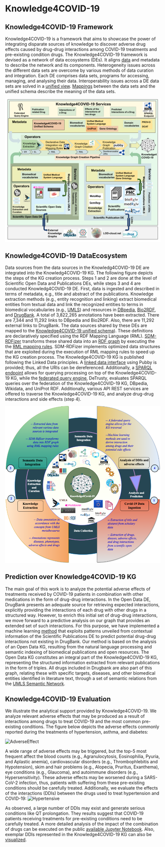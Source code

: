 # Knowledge4COVID-19

## Knowledge4COVID-19 Framework
Knowledge4COVID-19 is a framework that aims to showcase the power of integrating disparate sources of knowledge to discover adverse drug effects caused by drug-drug interactions among COVID-19 treatments and pre-existing condition drugs. The Knowledge4COVID-19 framework is devised as a network of data ecosystems (DEs). It aligns [data](https://tib.eu/cloud/s/dfzsdM8eEXxwf5m) and metadata to describe the network and its components. Heterogeneity issues across the different data sets are overcome by various methods of data curation and integration. Each DE comprises data sets, programs for accessing, managing, and analysing their data. Interoperability issues across a DE data sets are solved in a [unified view](https://github.com/SDM-TIB/Knowledge4COVID-19/blob/main/KGC-DIS/K4Covid-19UnifiedSchema.ttl). [Mappings](https://github.com/SDM-TIB/Knowledge4COVID-19/tree/main/KGC-DIS/CSV2RDF-RMLMappingRules) between the data sets and the unified schema describe the meaning of the data sets.

![Knowledge4COVID-19 DataEcosystem](https://github.com/SDM-TIB/Knowledge4COVID-19/blob/main/images/K4COVID-19DES.png "Knowledge4COVID-19 DE")

## Knowledge4COVID-19 DataEcosystem
Data sources from the data sources in the Knowledg4COVID-19 DE are integrated into the Knowledg4COVID-19 KG. The following figure depicts the steps of the KG creation process. Steps 1 and 2 are done at the level of Scientific Open Data and Publications DEs, while steps 3 and 4 are conducted Knowledg4COVID-19 DE. First, data is ingested and described in terms of metadata, e.g., title and abstract of the publications. Knowledge extraction methods (e.g., entity recognition and linking) extract biomedical entities from textual data and link the recognized entities to terms in biomedical vocabularies (e.g., [UMLS](https://www.nlm.nih.gov/research/umls/index.html)) and resources in [DBpedia](https://www.dbpedia.org/), [Bio2RDF](https://bio2rdf.org/), and [DrugBank](https://go.drugbank.com/). A total of 3,822,265 annotations have been extracted. There are 7,344 and 11,292 links to DBpedia and Bio2RDF. Also, there are 11,292 external links to DrugBank. The data sources shared by these DEs are mapped to the [Knowledge4COVID-19 unified schema](https://github.com/SDM-TIB/Knowledge4COVID-19/blob/main/KGC-DIS/K4Covid-19UnifiedSchema.ttl)). These definitions are declaratively specified using the RDF Mapping Language (RML). [SDM-RDFizer](https://github.com/SDM-TIB/SDM-RDFizer) transforms these shared data into an [RDF graph](https://labs.tib.eu/sdm/covid19kg/sparql) by executing the the [RML mapping rules](https://github.com/SDM-TIB/Knowledge4COVID-19/tree/main/KGC-DIS/CSV2RDF-RMLMappingRules). SDM-RDFizer implements optimized data structures that are exploited during the execution of RML mapping rules to speed up the KG creation process. The Knowledge4COVID-19 KG is published following the Linked Data principles. A [linked data interface](https://research.tib.eu/covid-19/page/entity/C0168273) using Pubby is provided; thus, all the URIs can be dereferenced. Additionally, a [SPARQL endpoint](https://labs.tib.eu/sdm/covid19kg/sparql) allows for querying processing on top of the Knowledge4COVID-19 KG, while the [federated query engine](https://labs.tib.eu/sdm/k4covid-query-engine/sparql), DeTrusty, evaluates SPARQL queries over the federation of the Knowledge4COVID-19 KG, DBpedia, Wikidata, and UniProt RDF. Additionally, various API REST services are offered to traverse the Knowledge4COVID-19 KG, and analyze drug-drug interactions and side effects (step 4).

![Knowledge4COVID-19 KG Pipeline](https://github.com/SDM-TIB/Knowledge4COVID-19/blob/main/images/K4covidpipeline.png "Knowledge4COVID-19 Workflow")

## Prediction over Knowledge4COVID-19 KG
The main goal of this work is to analyze the potential adverse effects of treatments received by COVID-19 patients in combination with other medications in the form of drug-drug interactions. In the Open Data DE, DrugBank presents an adequate source for retrieving expected interactions, explicitly providing the interactions of each drug with other drugs in a structured way. However, to enrich this initial set of drug-drug interactions, we move forward to a predictive analysis on our graph that provides an extended set of such interactions. For this purpose, we have implemented a machine learning [method](https://github.com/kbogas/DDI_BLKG) that exploits patterns unveiled from contextual information of the Scientific Publications DE to predict potential drug-drug interactions not existing in DrugBank. Our method is based on the analysis of an Open Data KG, resulting from the natural language processing and semantic indexing of biomedical publications and open resources. The Open Data KG constitutes an integral part of the Knowledge4COVID-19 KG, representing the structured information extracted from relevant publications in the form of triples. All drugs included in Drugbank are also part of this graph, relating these with specific targets, diseases, and other biomedical entities identified in literature text, through a set of semantic relations from the [UMLS Semantic Network](https://www.nlm.nih.gov/research/umls/META3_current_relations.html).

## Knowledge4COVID-19 Evaluation
We illustrate the analytical support provided by Knowledge4COVID-19. We analyze relevant adverse effects that may be produced as a result of interactions among drugs to treat COVID-19 and the most common pre-existing conditions. The figure below depicts the adverse effects commonly reported during the treatments of hypertension, asthma, and diabetes: 

![AdverseEffect](https://github.com/SDM-TIB/Knowledge4COVID-19/blob/main/images/adverseEffectPerComorbidity.png "AdverseEffect")

A wide range of adverse effects may be triggered, but the top-5 most frequent affect the blood counts (e.g., Agranulocytosis, Eosinophilia, Pyuria, and Aplastic anemia), cardiovascular disorders (e.g., Thrombophlebitis and Hypotension), skim and hair problems (e.g., Alopecia, Pruritus, Exanthema), eye conditions (e.g., Glaucoma), and autoimmune disorders (e.g., Hypersensitivity). These adverse effects may be worsened during a SARS-CoV-2 infection, thus, patients with suffering from these pre-existing conditions should be carefully treated. 
Additionally, we evaluate the effects of the interactions (DDIs) between the drugs used to treat hypertension and COVID-19:
![Hypertensive](https://github.com/SDM-TIB/Knowledge4COVID-19/blob/main/images/Hypertensive.png "Hypertensive")

As observed, a large number of DDIs may exist and generate serious conditions like QT prolongation. They results suggest that COVID-19 patients receiving treatments for pre-existing conditions need to be carefully treated. 
A more detailed analysis of the impact of the combination of drugs can be executed on the public [available Jupyter Notebook](https://colab.research.google.com/drive/146-oQTxDpZQoOifKY6iafaEwuupH7q3t#scrollTo=ZMmLkkoE9XO0). Also, exemplar DDIs represented in the Knowledge4COVID-19 KG can also be [visualized](https://youtu.be/7YsTYJzRfR0). 

